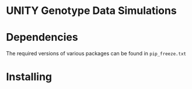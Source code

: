 # UNITY Genotype Data Simulations

# Dependencies

The required versions of various packages can be found in ```pip_freeze.txt```

# Installing


